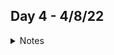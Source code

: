 ## Day 4 - 4/8/22

<details>
<summary>Notes</summary>

_Jackson:_ Arrived at 7:15am, got started soon after.

</details>
